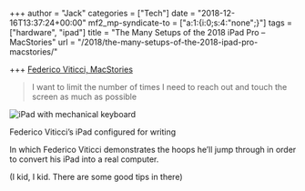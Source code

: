 +++
author = "Jack"
categories = ["Tech"]
date = "2018-12-16T13:37:24+00:00"
mf2_mp-syndicate-to = ["a:1:{i:0;s:4:\"none\";}"]
tags = ["hardware", "ipad"]
title = "The Many Setups of the 2018 iPad Pro – MacStories"
url = "/2018/the-many-setups-of-the-2018-ipad-pro-macstories/"

+++
[Federico Viticci, MacStories][1]

> I want to limit the number of times I need to reach out and touch the screen as much as possible<figure class="wp-block-image">

<img src="/img/2018/12/2018-12-06-12-09-01.jpeg" alt="iPad with mechanical keyboard" class="wp-image-2161" srcset="/img/2018/12/2018-12-06-12-09-01.jpeg 799w, /img/2018/12/2018-12-06-12-09-01-300x249.jpeg 300w, /img/2018/12/2018-12-06-12-09-01-768x636.jpeg 768w, /img/2018/12/2018-12-06-12-09-01-750x621.jpeg 750w" sizes="(max-width: 799px) 100vw, 799px" /><figcaption>Federico Viticci&#8217;s iPad configured for writing</figcaption></figure> 

In which Federico Viticci demonstrates the hoops he&#8217;ll jump through in order to convert his iPad into a real computer.

(I kid, I kid. There are some good tips in there)

 [1]: https://www.macstories.net/ipad-diaries/ipad-diaries-the-many-setups-of-the-2018-ipad-pro/